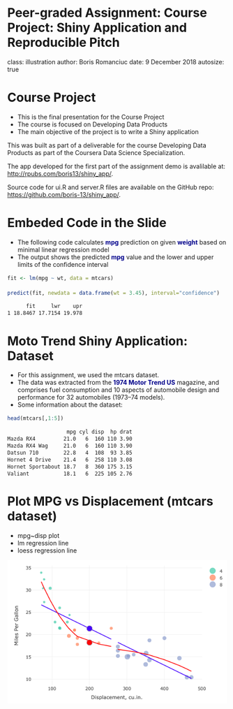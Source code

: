 Peer-graded Assignment: Course Project: Shiny Application and Reproducible Pitch
========================================================
class: illustration
author: Boris Romanciuc
date: 9 December 2018
autosize: true

Course Project
========================================================
- This is the final presentation for the Course Project
- The course is focused on Developing Data Products
- The main objective of the project is to write a Shiny application

This was built as part of a deliverable for the course Developing Data Products as part of the Coursera Data Science Specialization.

The app developed for the first part of the assignment demo is avalilable at:
<http://rpubs.com/boris13/shiny_app/>.

Source code for ui.R and server.R files are available on the GitHub repo: <https://github.com/boris-13/shiny_app/>.

Embeded Code in the Slide
========================================================
- The following code calculates <span style="font-weight:bold; color:darkblue;">mpg</span> prediction on given <span style="font-weight:bold; color:darkblue;">weight</span> based on minimal linear regression model 
- The output shows the predicted <span style="font-weight:bold; color:darkblue;">mpg</span> value and the lower and upper limits of the confidence interval

```r
fit <- lm(mpg ~ wt, data = mtcars)

predict(fit, newdata = data.frame(wt = 3.45), interval="confidence")
```

```
      fit     lwr    upr
1 18.8467 17.7154 19.978
```
Moto Trend Shiny Application: Dataset
========================================================
- For this assignment, we used the mtcars dataset.
- The data was extracted from the <span style="font-weight:bold; color:darkblue;">1974 Motor Trend US</span> magazine, and comprises fuel consumption and 10 aspects of automobile design and performance for 32 automobiles (1973–74 models).
- Some information about the dataset:


```r
head(mtcars[,1:5])
```

```
                   mpg cyl disp  hp drat
Mazda RX4         21.0   6  160 110 3.90
Mazda RX4 Wag     21.0   6  160 110 3.90
Datsun 710        22.8   4  108  93 3.85
Hornet 4 Drive    21.4   6  258 110 3.08
Hornet Sportabout 18.7   8  360 175 3.15
Valiant           18.1   6  225 105 2.76
```

Plot MPG vs Displacement (mtcars dataset)
========================================================
- mpg~disp plot
- lm regression line
- loess regression line

![alt text](plot_mtcars.png)
